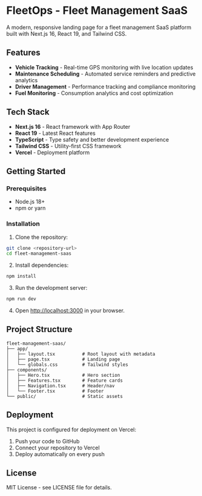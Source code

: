 # FleetOps - Fleet Management SaaS

A modern, responsive landing page for a fleet management SaaS platform built with Next.js 16, React 19, and Tailwind CSS.

## Features

- **Vehicle Tracking** - Real-time GPS monitoring with live location updates
- **Maintenance Scheduling** - Automated service reminders and predictive analytics
- **Driver Management** - Performance tracking and compliance monitoring
- **Fuel Monitoring** - Consumption analytics and cost optimization

## Tech Stack

- **Next.js 16** - React framework with App Router
- **React 19** - Latest React features
- **TypeScript** - Type safety and better development experience
- **Tailwind CSS** - Utility-first CSS framework
- **Vercel** - Deployment platform

## Getting Started

### Prerequisites

- Node.js 18+ 
- npm or yarn

### Installation

1. Clone the repository:
```bash
git clone <repository-url>
cd fleet-management-saas
```

2. Install dependencies:
```bash
npm install
```

3. Run the development server:
```bash
npm run dev
```

4. Open [http://localhost:3000](http://localhost:3000) in your browser.

## Project Structure

```
fleet-management-saas/
├── app/
│   ├── layout.tsx          # Root layout with metadata
│   ├── page.tsx            # Landing page
│   └── globals.css         # Tailwind styles
├── components/
│   ├── Hero.tsx            # Hero section
│   ├── Features.tsx        # Feature cards
│   ├── Navigation.tsx      # Header/nav
│   └── Footer.tsx          # Footer
└── public/                 # Static assets
```

## Deployment

This project is configured for deployment on Vercel:

1. Push your code to GitHub
2. Connect your repository to Vercel
3. Deploy automatically on every push

## License

MIT License - see LICENSE file for details.